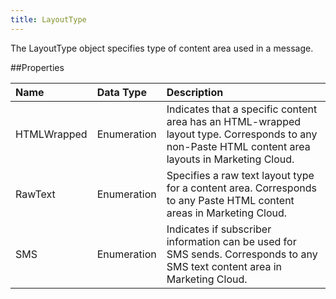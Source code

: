 ```yaml
---
title: LayoutType
---
```

The LayoutType object specifies type of content area used in a message.

##Properties
<table class="table table-hover"> <thead align="left"><tr><th>Name</th><th>Data Type</th><th>Description</th></tr></thead> <tbody><tr><td>HTMLWrapped</td><td>Enumeration</td><td>Indicates that a specific content area has an HTML-wrapped layout type. Corresponds to any non-Paste HTML content area layouts in Marketing Cloud.</td></tr><tr><td>RawText</td><td>Enumeration</td><td>Specifies a raw text layout type for a content area. Corresponds to any Paste HTML content areas in Marketing Cloud.</td></tr><tr><td>SMS</td><td>Enumeration</td><td>Indicates if subscriber information can be used for SMS sends. Corresponds to any SMS text content area in Marketing Cloud.</td></tr></tbody></table>
